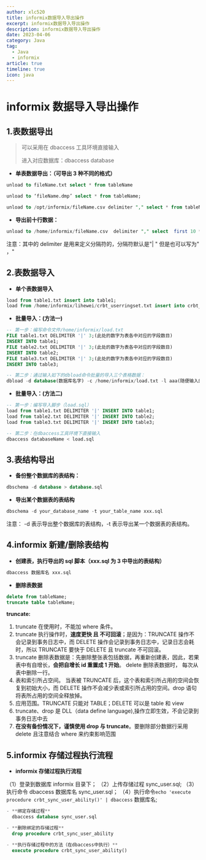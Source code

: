 ```yaml
---
author: xlc520
title: informix数据导入导出操作
excerpt: informix数据导入导出操作
description: informix数据导入导出操作
date: 2023-04-06
category: Java
tag:
  - Java
  - informix
article: true
timeline: true
icon: java
---
```


# informix 数据导入导出操作

## 1.表数据导出

> 可以采用在 dbaccess 工具环境直接输入
>
> 进入对应数据库：dbaccess database

- **单表数据导出：（可导出 3 种不同的格式）**

```sql
unload to fileName.txt select * from tableName

unload to ‘fileName.dmp’ select * from tableName;

unload to /opt/informix/fileName.csv delimiter "," select * from tableName;
```

- **导出前十行数据：**

```sql
unload to /home/informix/fileName.csv  delimiter "," select  first 10 * from tableName;
```

注意：其中的 delimiter 是用来定义分隔符的，分隔符默认是"| " 但是也可以写为" ，"

## 2.表数据导入

- **单个表数据导入**

```sql
load from table1.txt insert into table1;
load from /home/informix/lihewei/crbt_userringset.txt insert into crbt_userringset;
```

- **批量导入：(方法一)**

```sql
-- 第一步：编写命令文件/home/informix/load.txt
FILE table1.txt DELIMITER '|' 3;(此处的数字为表各中对应的字段数目)
INSERT INTO table1;
FILE table2.txt DELIMITER '|' 3;(此处的数字为表各中对应的字段数目)
INSERT INTO table2;
FILE table3.txt DELIMITER '|' 3;(此处的数字为表各中对应的字段数目)
INSERT INTO table3;

-- 第二步：通过输入如下的dbload命令批量的导入三个表格数据：
dbload -d database(数据库名字) -c /home/informix/load.txt -l aaa(随便输入的日志名字)
```

- **批量导入：(方法二)**

```sql
-- 第一步：编写导入脚步（load.sql）
load from table1.txt DELIMITER '|' INSERT INTO table1;
load from table2.txt DELIMITER '|' INSERT INTO table2;
load from table3.txt DELIMITER '|' INSERT INTO table3;

-- 第二步：在dbaccess工具环境下直接输入
dbaccess databaseName < load.sql
```

## 3.表结构导出

- **备份整个数据库的表结构：**

```sql
dbschema -d database > database.sql
```

- **导出某个数据表的表结构**

```sql
dbschema -d your_database_name -t your_table_name xxx.sql
```

注意： -d 表示导出整个数据库的表结构，-t 表示导出某一个数据表的表结构。

## 4.informix 新建/删除表结构

- **创建表，执行导出的 sql 脚本（xxx.sql 为 3 中导出的表结构）**

```sql
dbaccess 数据库名 xxx.sql
```

- **删除表数据**

```sql
delete from tableName;
truncate table tableName;
```

**truncate:**

1. truncate 在使用时，不能加 where 条件。
2. truncate 执行操作时，**速度更快 且 不可回滚**；是因为：TRUNCATE 操作不会记录到事务日志中，而 DELETE
   操作会记录到事务日志中，记录日志会耗时，所以 TRUNCATE 要快于 DELETE 且 truncate 不可回滚。
3. truncate 删除表数据是：先删除整张表包括数据，再重新创建表，因此，若果表中有自增长，**会把自增长 id 重置成 1 开始**。 delete
   删除表数据时， 每次从表中删除一行。
4. 表和索引所占空间。 当表被 TRUNCATE 后，这个表和索引所占用的空间会恢复到初始大小，而 DELETE 操作不会减少表或索引所占用的空间。drop
   语句将表所占用的空间全释放掉。
5. 应用范围。TRUNCATE 只能对 TABLE；DELETE 可以是 table 和 view
6. truncate、drop 是 DLL（data define language),操作立即生效，不会记录到事务日志中去
7. **在没有备份情况下，谨慎使用 drop 与 truncate**。要删除部分数据行采用 delete 且注意结合 where 来约束影响范围

## 5.informix 存储过程执行流程

- **informix 存储过程执行流程**

（1）登录到数据库 informix 目录下；
（2）上传存储过程 sync_user.sql;
（3）执行命令 dbaccess 数据库名 sync_user.sql；
（4）执行命令`echo 'execute procedure crbt_sync_user_ability()' | dbaccess` 数据库名;

```sql
- **绑定存储过程**
  dbaccess database sync_user.sql

- **删除绑定的存储过程**
  drop procedure crbt_sync_user_ability

- **执行存储过程中的方法（在dbaccess中执行）**
  execute procedure crbt_sync_user_ability()
```
